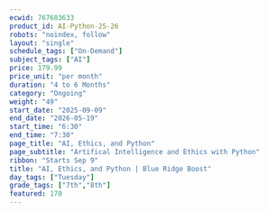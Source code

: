 ```yaml
---
ecwid: 767683633
product_id: AI-Python-25-26
robots: "noindex, follow"
layout: "single"
schedule_tags: ["On-Demand"]
subject_tags: ["AI"]
price: 179.99
price_unit: "per month"
duration: "4 to 6 Months"
category: "Ongoing"
weight: "49"
start_date: "2025-09-09"
end_date: "2026-05-19"
start_time: "6:30"
end_time: "7:30"
page_title: "AI, Ethics, and Python"
page_subtitle: "Artifical Intelligence and Ethics with Python"
ribbon: "Starts Sep 9"
title: "AI, Ethics, and Python | Blue Ridge Boost"
day_tags: ["Tuesday"]
grade_tags: ["7th","8th"]
featured: 170
---
```

